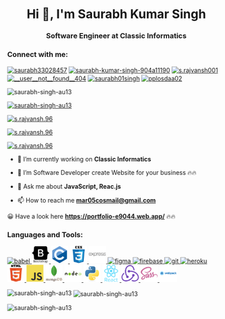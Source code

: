 <h1 align="center">Hi 👋, I'm Saurabh Kumar Singh</h1>
<h3 align="center">Software Engineer at Classic Informatics</h3>
<h3 align="left">Connect with me:</h3>
<p align="left">
<a href="https://www.instagram.com/s.rajvan" target="_blank"><img align="center" src="https://raw.githubusercontent.com/rahuldkjain/github-profile-readme-generator/master/src/images/icons/Social/twitter.svg" alt="saurabh33028457" height="30" width="40" /></a>
<a href="https://linkedin.com/in/saurabh-kumar-singh-904a11190" target="blank"><img align="center" src="https://raw.githubusercontent.com/rahuldkjain/github-profile-readme-generator/master/src/images/icons/Social/linked-in-alt.svg" alt="saurabh-kumar-singh-904a11190" height="30" width="40" /></a>
<a href="https://fb.com/s.rajvansh001" target="blank"><img align="center" src="https://raw.githubusercontent.com/rahuldkjain/github-profile-readme-generator/master/src/images/icons/Social/facebook.svg" alt="s.rajvansh001" height="30" width="40" /></a>
<a href="https://instagram.com/__user__not__found__404" target="blank"><img align="center" src="https://raw.githubusercontent.com/rahuldkjain/github-profile-readme-generator/master/src/images/icons/Social/instagram.svg" alt="__user__not__found__404" height="30" width="40" /></a>
<a href="https://www.hackerrank.com/saurabh01singh" target="blank"><img align="center" src="https://raw.githubusercontent.com/rahuldkjain/github-profile-readme-generator/master/src/images/icons/Social/hackerrank.svg" alt="saurabh01singh" height="30" width="40" /></a>
<a href="https://www.leetcode.com/pplosdaa02" target="blank"><img align="center" src="https://raw.githubusercontent.com/rahuldkjain/github-profile-readme-generator/master/src/images/icons/Social/leet-code.svg" alt="pplosdaa02" height="30" width="40" /></a>
</p>

<p align="left"> <img src="https://komarev.com/ghpvc/?username=saurabh-singh-au13&label=Profile%20views&color=0e75b6&style=flat" alt="saurabh-singh-au13" /> </p>

<p align="left"> <a href="https://github.com/ryo-ma/github-profile-trophy"><img src="https://github-profile-trophy.vercel.app/?username=saurabh-singh-au13" alt="saurabh-singh-au13" /></a> </p>

<p align="left"> <a href="https://www.instagram.com/s.rajvansh.96/" target="blank"><img src="https://img.shields.io/badge/Instagram-E4405F?style=for-the-badge&logo=instagram&logoColor=white" alt="s.rajvansh.96" /> </a> </p><span><a href="https://img.shields.io/badge/Facebook-1877F2?style=for-the-badge&logo=facebook&logoColor=white" </a></span>

<p align="left"> <a href="https://www.facebook.com/S.Rajvansh001" target="blank"><img src="https://img.shields.io/badge/Facebook-1877F2?style=for-the-badge&logo=facebook&logoColor=whi" alt="s.rajvansh.96" /> </a> </p>

<p align="left"> <a href="https://www.linkedin.com/in/saurabh-kumar-singh-904a11190/" target="blank"><img src="https://img.shields.io/badge/LinkedIn-0077B5?style=for-the-badge&logo=linkedin&logoColor=white" alt="s.rajvansh.96" /> </a> </p>

- 🔭 I’m currently working on **Classic Informatics**

- 🌱 I’m Software Developer create Website for your business 🔥🔥 

- 💬 Ask me about **JavaScript, Reac.js**

- 📫 How to reach me **mar05cosmail@gmail.com**

😀 Have a look here **https://portfolio-e9044.web.app/** 🔥🔥



<h3 align="left">Languages and Tools:</h3>
<p align="left"> <a href="https://babeljs.io/" target="_blank" rel="noreferrer"> <img src="https://www.vectorlogo.zone/logos/babeljs/babeljs-icon.svg" alt="babel" width="40" height="40"/> </a> <a href="https://getbootstrap.com" target="_blank" rel="noreferrer"> <img src="https://raw.githubusercontent.com/devicons/devicon/master/icons/bootstrap/bootstrap-plain-wordmark.svg" alt="bootstrap" width="40" height="40"/> </a> <a href="https://www.cprogramming.com/" target="_blank" rel="noreferrer"> <img src="https://raw.githubusercontent.com/devicons/devicon/master/icons/c/c-original.svg" alt="c" width="40" height="40"/> </a> <a href="https://www.w3schools.com/css/" target="_blank" rel="noreferrer"> <img src="https://raw.githubusercontent.com/devicons/devicon/master/icons/css3/css3-original-wordmark.svg" alt="css3" width="40" height="40"/> </a> <a href="https://expressjs.com" target="_blank" rel="noreferrer"> <img src="https://raw.githubusercontent.com/devicons/devicon/master/icons/express/express-original-wordmark.svg" alt="express" width="40" height="40"/> </a> <a href="https://www.figma.com/" target="_blank" rel="noreferrer"> <img src="https://www.vectorlogo.zone/logos/figma/figma-icon.svg" alt="figma" width="40" height="40"/> </a> <a href="https://firebase.google.com/" target="_blank" rel="noreferrer"> <img src="https://www.vectorlogo.zone/logos/firebase/firebase-icon.svg" alt="firebase" width="40" height="40"/> </a> <a href="https://git-scm.com/" target="_blank" rel="noreferrer"> <img src="https://www.vectorlogo.zone/logos/git-scm/git-scm-icon.svg" alt="git" width="40" height="40"/> </a> <a href="https://heroku.com" target="_blank" rel="noreferrer"> <img src="https://www.vectorlogo.zone/logos/heroku/heroku-icon.svg" alt="heroku" width="40" height="40"/> </a> <a href="https://www.w3.org/html/" target="_blank" rel="noreferrer"> <img src="https://raw.githubusercontent.com/devicons/devicon/master/icons/html5/html5-original-wordmark.svg" alt="html5" width="40" height="40"/> </a> <a href="https://developer.mozilla.org/en-US/docs/Web/JavaScript" target="_blank" rel="noreferrer"> <img src="https://raw.githubusercontent.com/devicons/devicon/master/icons/javascript/javascript-original.svg" alt="javascript" width="40" height="40"/> </a> <a href="https://www.mongodb.com/" target="_blank" rel="noreferrer"> <img src="https://raw.githubusercontent.com/devicons/devicon/master/icons/mongodb/mongodb-original-wordmark.svg" alt="mongodb" width="40" height="40"/> </a> <a href="https://nodejs.org" target="_blank" rel="noreferrer"> <img src="https://raw.githubusercontent.com/devicons/devicon/master/icons/nodejs/nodejs-original-wordmark.svg" alt="nodejs" width="40" height="40"/> </a> <a href="https://www.python.org" target="_blank" rel="noreferrer"> <img src="https://raw.githubusercontent.com/devicons/devicon/master/icons/python/python-original.svg" alt="python" width="40" height="40"/> </a> <a href="https://reactjs.org/" target="_blank" rel="noreferrer"> <img src="https://raw.githubusercontent.com/devicons/devicon/master/icons/react/react-original-wordmark.svg" alt="react" width="40" height="40"/> </a> <a href="https://redux.js.org" target="_blank" rel="noreferrer"> <img src="https://raw.githubusercontent.com/devicons/devicon/master/icons/redux/redux-original.svg" alt="redux" width="40" height="40"/> </a> <a href="https://sass-lang.com" target="_blank" rel="noreferrer"> <img src="https://raw.githubusercontent.com/devicons/devicon/master/icons/sass/sass-original.svg" alt="sass" width="40" height="40"/> </a> <a href="https://webpack.js.org" target="_blank" rel="noreferrer"> <img src="https://raw.githubusercontent.com/devicons/devicon/d00d0969292a6569d45b06d3f350f463a0107b0d/icons/webpack/webpack-original-wordmark.svg" alt="webpack" width="40" height="40"/> </a> </p>

<p><img align="left" src="https://github-readme-stats.vercel.app/api/top-langs?username=saurabh-singh-au13&show_icons=true&locale=en&layout=compact" alt="saurabh-singh-au13" /></p>

<p>&nbsp;<img align="center" src="https://github-readme-stats.vercel.app/api?username=saurabh-singh-au13&show_icons=true&locale=en" alt="saurabh-singh-au13" /></p>

<p><img align="center" src="https://github-readme-streak-stats.herokuapp.com/?user=saurabh-singh-au13&" alt="saurabh-singh-au13" /></p>
